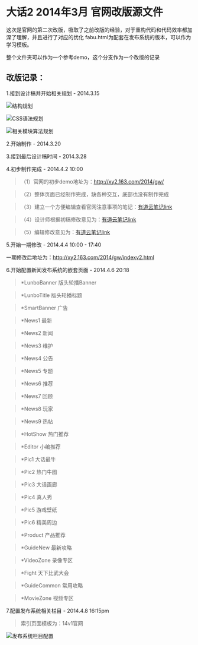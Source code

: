 大话2 2014年3月 官网改版源文件
=====

这次是官网的第二次改版，吸取了之前改版的经验，对于重构代码和代码效率都加深了理解，并且进行了对应的优化
fabu.html为配套在发布系统的版本，可以作为学习模板。

整个文件夹可以作为一个参考demo，这个分支作为一个改版的记录

改版记录：
---------
1.接到设计稿并开始相关规划 - 2014.3.15

![结构规划](http://117.18.10.164/2.jpg "初期结构规划")

![CSS语法规划](http://117.18.10.164/1.jpg "CSS语法规划")

![相关模块算法规划](http://117.18.10.164/3.jpg "相关模块算法规划")

2.开始制作 - 2014.3.20

3.接到最后设计稿时间 - 2014.3.28

4.初步制作完成 - 2014.4.2  10:00
>（1）官网的初步demo地址为：<a href="http://xy2.163.com/2014/gw/" target="_blank">http://xy2.163.com/2014/gw/</a>

>（2）整体页面已经制作完成，缺各种交互，底部也没有制作完成

>（3）建立一个方便编辑查看官网注意事项的笔记：<a href="http://note.youdao.com/share/?id=9cb34a908135877f5435d25d60db0d28&type=note" target="_blank">有道云笔记link</a>

>（4）设计师根据初稿修改意见为：<a href="http://note.youdao.com/share/?id=0f64c12116b1fab9eb8fae6a1c370477&type=note" target="_blank">有道云笔记link</a>

>（5）编辑修改意见为：<a href="http://note.youdao.com/share/?id=490c7cc2c38c39120965692b869cc0d7&type=note " target="_blank">有道云笔记link</a>

5.开始一期修改 - 2014.4.4 10:00 - 17:40

一期修改后地址为：<a href="http://xy2.163.com/2014/gw/indexv2.html" target="_blank">http://xy2.163.com/2014/gw/indexv2.html</a>

6.开始配置新闻发布系统的嵌套页面 - 2014.4.6 20:18

 >*LunboBanner 版头轮播Banner


 >*LunboTitle 版头轮播标题


 >*SmartBanner 广告


 >*News1 最新


 >*News2 新闻


 >*News3 维护


 >*News4 公告


 >*News5 专题


 >*News6 推荐


 >*News7 回顾


 >*News8 玩家


 >*News9 热帖


 >*HotShow 热门推荐


 >*Editor 小编推荐


 >*Pic1 大话最牛


 >*Pic2 热门牛图


 >*Pic3 大话画廊


 >*Pic4 真人秀


 >*Pic5 游戏壁纸


 >*Pic6 精美周边


 >*Product 产品推荐


 >*GuideNew 最新攻略


 >*VideoZone 录像专区


 >*Fight 天下比武大会


 >*GuideCommon 常用攻略


 >*MovieZone 视频专区


7.配置发布系统相关栏目 - 2014.4.8  16:15pm

>索引页面模板为：14v1官网

![发布系统栏目配置](http://117.18.10.164/fabu.jpg "发布系统栏目配置")   
